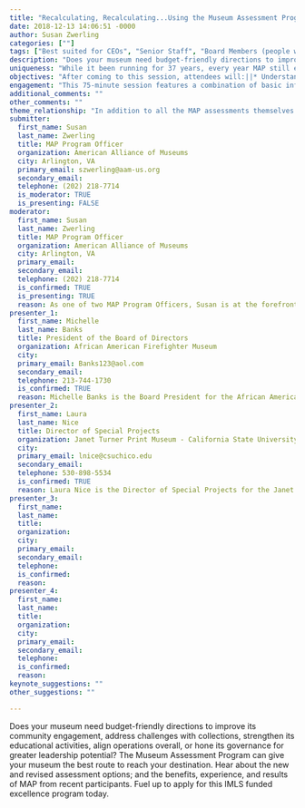 ```yaml
---
title: "Recalculating, Recalculating...Using the Museum Assessment Program As Your Museum?s GPS on the Road to Excellence"
date: 2018-12-13 14:06:51 -0000
author: Susan Zwerling
categories: [""]
tags: ["Best suited for CEOs", "Senior Staff", "Board Members (people with decision-making roles at the museum)" ]
description: "Does your museum need budget-friendly directions to improve its community engagement, address challenges with collections, strengthen its educational activities, align operations overall, or hone its governance for greater leadership potential? The Museum Assessment Program can give your museum the best route to reach your destination. Hear about the new and revised assessment options; and the benefits, experience, and results of MAP from recent participants. Fuel up to apply for this IMLS funded excellence program today."
uniqueness: "While it been running for 37 years, every year MAP still engages museums that have never participated before, and/or have never heard of the program. "
objectives: "After coming to this session, attendees will:||* Understand MAP process and what the new/revised assessments and aspects of the process/program are||* Be motivated to apply for MAP||* Understand value of self and peer assessment as a way to engage with the larger field and strengthen the organization, so it can better serve its community and stakeholders."
engagement: "This 75-minute session features a combination of basic information about MAP (steps, options, cost, etc.) delivered by the Program Officer, followed by a conversational discussion between the PO and two recent program participants about their MAP experiences. The bulk of the session focuses on the latter. Attendees will be able to ask questions during and at the end of the session. They will leave with a handout summarizing assessments, costs, timing, and deadline."
additional_comments: ""
other_comments: ""
theme_relationship: "In addition to all the MAP assessments themselves (Organizational, Community Engagement, Collections, Education, Leadership) the nature of the process creates internal and external engagement experiences for the museum. The self-assessment forces staff and board members to work together and engage deeply with museum's core mission. The site visit connects the museum with a peer, exposing them to standards and best practices. Overall MAP gives museums the opportunity to engage with the broader museum community."
submitter:
  first_name: Susan
  last_name: Zwerling
  title: MAP Program Officer
  organization: American Alliance of Museums
  city: Arlington, VA
  primary_email: szwerling@aam-us.org
  secondary_email: 
  telephone: (202) 218-7714
  is_moderator: TRUE
  is_presenting: FALSE
moderator:
  first_name: Susan
  last_name: Zwerling
  title: MAP Program Officer
  organization: American Alliance of Museums
  city: Arlington, VA
  primary_email: 
  secondary_email: 
  telephone: (202) 218-7714
  is_confirmed: TRUE
  is_presenting: TRUE
  reason: As one of two MAP Program Officers, Susan is at the forefront of advising prospective museums on MAP, guiding them through each step of the process, and working with the peer reviewers. She knows MAP back and forth and is one of the key staff doing the revisions and development to MAP in 2018. She is also part of AAM?s larger Excellence team and reviews Core Documents. 
presenter_1:
  first_name: Michelle
  last_name: Banks
  title: President of the Board of Directors
  organization: African American Firefighter Museum
  city: 
  primary_email: Banks123@aol.com
  secondary_email: 
  telephone: 213-744-1730
  is_confirmed: TRUE
  reason: Michelle Banks is the Board President for the African American Firefighters Museum, and one of its founding members. She has been directly involved in the museums? three MAP assessments over the past five years and an advocate for acting on the results. The museum continues to implement MAP recommendations as it becomes more efficient and stable.  Community engagement is embedded into everyday practice and they confidently take small, meaningful steps which they now know will lead to larger successes. (Between 2014-2018 the museum did Organizational, Collections, and Community Engagement assessments plus a follow up in 2018.)
presenter_2:
  first_name: Laura
  last_name: Nice
  title: Director of Special Projects
  organization: Janet Turner Print Museum - California State University, Chico
  city: 
  primary_email: lnice@csuchico.edu
  secondary_email: 
  telephone: 530-898-5534
  is_confirmed: TRUE
  reason: Laura Nice is the Director of Special Projects for the Janet Turner Print Museum. She steered her museum through its MAP participation in 2017 to help fine tune planning and prepare for eventual accreditation. The institution has experienced many positive results such as an increase in stakeholder engagement, improved internal communications and more focused strategic planning.
presenter_3:
  first_name: 
  last_name: 
  title: 
  organization: 
  city: 
  primary_email: 
  secondary_email: 
  telephone: 
  is_confirmed: 
  reason: 
presenter_4:
  first_name: 
  last_name: 
  title: 
  organization: 
  city: 
  primary_email: 
  secondary_email: 
  telephone: 
  is_confirmed: 
  reason: 
keynote_suggestions: ""
other_suggestions: ""

---
```

Does your museum need budget-friendly directions to improve its community engagement, address challenges with collections, strengthen its educational activities, align operations overall, or hone its governance for greater leadership potential? The Museum Assessment Program can give your museum the best route to reach your destination. Hear about the new and revised assessment options; and the benefits, experience, and results of MAP from recent participants. Fuel up to apply for this IMLS funded excellence program today.